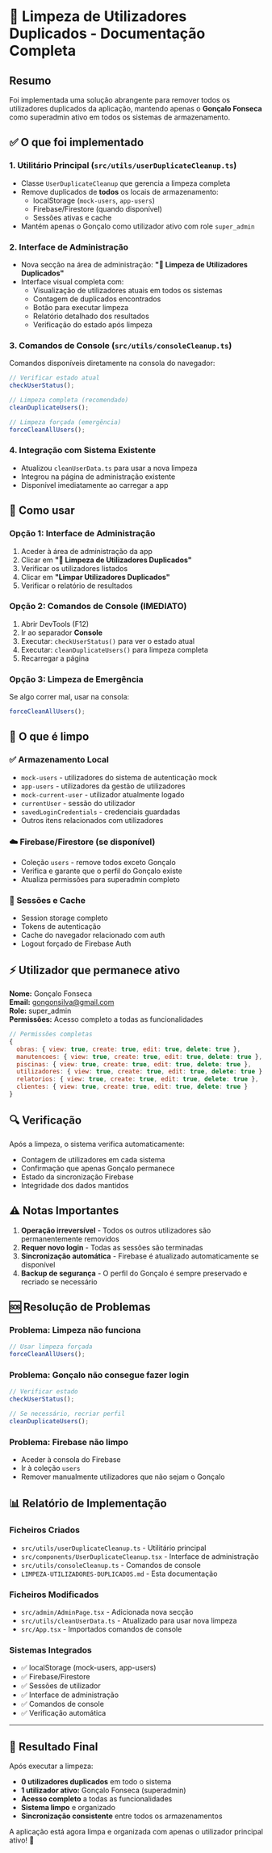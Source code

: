 # 🧹 Limpeza de Utilizadores Duplicados - Documentação Completa

## Resumo

Foi implementada uma solução abrangente para remover todos os utilizadores duplicados da aplicação, mantendo apenas o **Gonçalo Fonseca** como superadmin ativo em todos os sistemas de armazenamento.

## ✅ O que foi implementado

### 1. **Utilitário Principal** (`src/utils/userDuplicateCleanup.ts`)

- Classe `UserDuplicateCleanup` que gerencia a limpeza completa
- Remove duplicados de **todos** os locais de armazenamento:
  - localStorage (`mock-users`, `app-users`)
  - Firebase/Firestore (quando disponível)
  - Sessões ativas e cache
- Mantém apenas o Gonçalo como utilizador ativo com role `super_admin`

### 2. **Interface de Administração**

- Nova secção na área de administração: **"🧹 Limpeza de Utilizadores Duplicados"**
- Interface visual completa com:
  - Visualização de utilizadores atuais em todos os sistemas
  - Contagem de duplicados encontrados
  - Botão para executar limpeza
  - Relatório detalhado dos resultados
  - Verificação do estado após limpeza

### 3. **Comandos de Console** (`src/utils/consoleCleanup.ts`)

Comandos disponíveis diretamente na consola do navegador:

```javascript
// Verificar estado atual
checkUserStatus();

// Limpeza completa (recomendado)
cleanDuplicateUsers();

// Limpeza forçada (emergência)
forceCleanAllUsers();
```

### 4. **Integração com Sistema Existente**

- Atualizou `cleanUserData.ts` para usar a nova limpeza
- Integrou na página de administração existente
- Disponível imediatamente ao carregar a app

## 🚀 Como usar

### Opção 1: Interface de Administração

1. Aceder à área de administração da app
2. Clicar em **"🧹 Limpeza de Utilizadores Duplicados"**
3. Verificar os utilizadores listados
4. Clicar em **"Limpar Utilizadores Duplicados"**
5. Verificar o relatório de resultados

### Opção 2: Comandos de Console (IMEDIATO)

1. Abrir DevTools (F12)
2. Ir ao separador **Console**
3. Executar: `checkUserStatus()` para ver o estado atual
4. Executar: `cleanDuplicateUsers()` para limpeza completa
5. Recarregar a página

### Opção 3: Limpeza de Emergência

Se algo correr mal, usar na consola:

```javascript
forceCleanAllUsers();
```

## 🎯 O que é limpo

### ✅ Armazenamento Local

- `mock-users` - utilizadores do sistema de autenticação mock
- `app-users` - utilizadores da gestão de utilizadores
- `mock-current-user` - utilizador atualmente logado
- `currentUser` - sessão do utilizador
- `savedLoginCredentials` - credenciais guardadas
- Outros itens relacionados com utilizadores

### ☁️ Firebase/Firestore (se disponível)

- Coleção `users` - remove todos exceto Gonçalo
- Verifica e garante que o perfil do Gonçalo existe
- Atualiza permissões para superadmin completo

### 🔐 Sessões e Cache

- Session storage completo
- Tokens de autenticação
- Cache do navegador relacionado com auth
- Logout forçado de Firebase Auth

## ⚡ Utilizador que permanece ativo

**Nome:** Gonçalo Fonseca  
**Email:** gongonsilva@gmail.com  
**Role:** super_admin  
**Permissões:** Acesso completo a todas as funcionalidades

```javascript
// Permissões completas
{
  obras: { view: true, create: true, edit: true, delete: true },
  manutencoes: { view: true, create: true, edit: true, delete: true },
  piscinas: { view: true, create: true, edit: true, delete: true },
  utilizadores: { view: true, create: true, edit: true, delete: true },
  relatorios: { view: true, create: true, edit: true, delete: true },
  clientes: { view: true, create: true, edit: true, delete: true }
}
```

## 🔍 Verificação

Após a limpeza, o sistema verifica automaticamente:

- Contagem de utilizadores em cada sistema
- Confirmação que apenas Gonçalo permanece
- Estado da sincronização Firebase
- Integridade dos dados mantidos

## ⚠️ Notas Importantes

1. **Operação irreversível** - Todos os outros utilizadores são permanentemente removidos
2. **Requer novo login** - Todas as sessões são terminadas
3. **Sincronização automática** - Firebase é atualizado automaticamente se disponível
4. **Backup de segurança** - O perfil do Gonçalo é sempre preservado e recriado se necessário

## 🆘 Resolução de Problemas

### Problema: Limpeza não funciona

```javascript
// Usar limpeza forçada
forceCleanAllUsers();
```

### Problema: Gonçalo não consegue fazer login

```javascript
// Verificar estado
checkUserStatus();

// Se necessário, recriar perfil
cleanDuplicateUsers();
```

### Problema: Firebase não limpo

- Aceder à consola do Firebase
- Ir à coleção `users`
- Remover manualmente utilizadores que não sejam o Gonçalo

## 📊 Relatório de Implementação

### Ficheiros Criados

- `src/utils/userDuplicateCleanup.ts` - Utilitário principal
- `src/components/UserDuplicateCleanup.tsx` - Interface de administração
- `src/utils/consoleCleanup.ts` - Comandos de console
- `LIMPEZA-UTILIZADORES-DUPLICADOS.md` - Esta documentação

### Ficheiros Modificados

- `src/admin/AdminPage.tsx` - Adicionada nova secção
- `src/utils/cleanUserData.ts` - Atualizado para usar nova limpeza
- `src/App.tsx` - Importados comandos de console

### Sistemas Integrados

- ✅ localStorage (mock-users, app-users)
- ✅ Firebase/Firestore
- ✅ Sessões de utilizador
- ✅ Interface de administração
- ✅ Comandos de console
- ✅ Verificação automática

---

## 🎉 Resultado Final

Após executar a limpeza:

- **0 utilizadores duplicados** em todo o sistema
- **1 utilizador ativo:** Gonçalo Fonseca (superadmin)
- **Acesso completo** a todas as funcionalidades
- **Sistema limpo** e organizado
- **Sincronização consistente** entre todos os armazenamentos

A aplicação está agora limpa e organizada com apenas o utilizador principal ativo! 🚀
